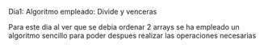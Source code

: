 Dia1: 
Algoritmo empleado: Divide y venceras

Para este dia al ver que se debia ordenar 2 arrays se ha empleado un algoritmo sencillo para poder despues realizar las operaciones necesarias 
